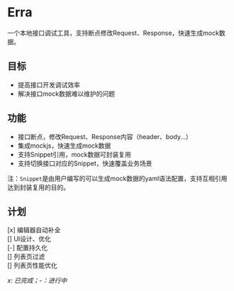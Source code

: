 # Erra

一个本地接口调试工具，支持断点修改Request、Response，快速生成mock数据。

## 目标
- 提高接口开发调试效率
- 解决接口mock数据难以维护的问题

## 功能
- 接口断点，修改Request、Response内容（header、body...）
- 集成mockjs，快速生成mock数据
- 支持Snippet引用，mock数据可封装复用
- 支持切换接口对应的Snippet，快速覆盖业务场景

注：`Snippet`是由用户编写的可以生成mock数据的yaml语法配置，支持互相引用达到封装复用的目的。

## 计划
[x] 编辑器自动补全  
[] UI设计、优化  
[-] 配置持久化  
[] 列表页过滤  
[] 列表页性能优化  

*x: 已完成；-：进行中*